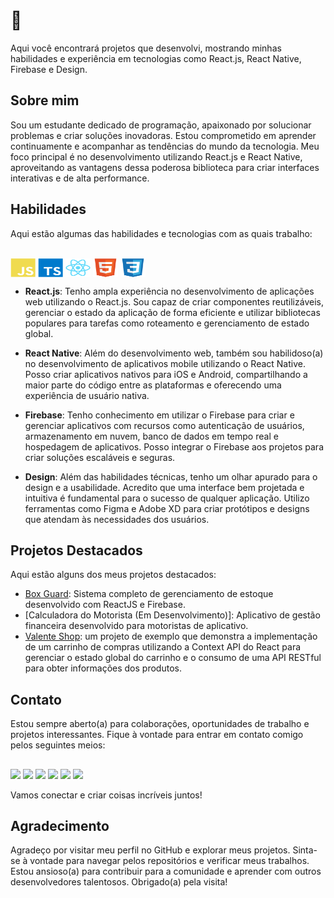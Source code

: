 # 👋

Aqui você encontrará projetos que desenvolvi, mostrando minhas habilidades e experiência em tecnologias como React.js, React Native, Firebase e Design.

## Sobre mim

Sou um estudante dedicado de programação, apaixonado por solucionar problemas e criar soluções inovadoras. Estou comprometido em aprender continuamente e acompanhar as tendências do mundo da tecnologia. Meu foco principal é no desenvolvimento utilizando React.js e React Native, aproveitando as vantagens dessa poderosa biblioteca para criar interfaces interativas e de alta performance.

## Habilidades

Aqui estão algumas das habilidades e tecnologias com as quais trabalho:

<div style="display: inline_block"><br>
  <img align="center" alt="Valente-Js" height="30" width="40" src="https://raw.githubusercontent.com/devicons/devicon/master/icons/javascript/javascript-plain.svg">
  <img align="center" alt="Valente-Ts" height="30" width="40" src="https://raw.githubusercontent.com/devicons/devicon/master/icons/typescript/typescript-plain.svg">
  <img align="center" alt="Valente-React" height="30" width="40" src="https://raw.githubusercontent.com/devicons/devicon/master/icons/react/react-original.svg">
  <img align="center" alt="Valente-HTML" height="30" width="40" src="https://raw.githubusercontent.com/devicons/devicon/master/icons/html5/html5-original.svg">
  <img align="center" alt="Valente-CSS" height="30" width="40" src="https://raw.githubusercontent.com/devicons/devicon/master/icons/css3/css3-original.svg">
</div>

- **React.js**: Tenho ampla experiência no desenvolvimento de aplicações web utilizando o React.js. Sou capaz de criar componentes reutilizáveis, gerenciar o estado da aplicação de forma eficiente e utilizar bibliotecas populares para tarefas como roteamento e gerenciamento de estado global.

- **React Native**: Além do desenvolvimento web, também sou habilidoso(a) no desenvolvimento de aplicativos mobile utilizando o React Native. Posso criar aplicativos nativos para iOS e Android, compartilhando a maior parte do código entre as plataformas e oferecendo uma experiência de usuário nativa.

- **Firebase**: Tenho conhecimento em utilizar o Firebase para criar e gerenciar aplicativos com recursos como autenticação de usuários, armazenamento em nuvem, banco de dados em tempo real e hospedagem de aplicativos. Posso integrar o Firebase aos projetos para criar soluções escaláveis e seguras.

- **Design**: Além das habilidades técnicas, tenho um olhar apurado para o design e a usabilidade. Acredito que uma interface bem projetada e intuitiva é fundamental para o sucesso de qualquer aplicação. Utilizo ferramentas como Figma e Adobe XD para criar protótipos e designs que atendam às necessidades dos usuários.

## Projetos Destacados

Aqui estão alguns dos meus projetos destacados:

- [Box Guard](https://github.com/ValenteJoao/box-guard): Sistema completo de gerenciamento de estoque desenvolvido com ReactJS e Firebase.
- [Calculadora do Motorista (Em Desenvolvimento)]: Aplicativo de gestão financeira desenvolvido para motoristas de aplicativo.
- [Valente Shop](https://github.com/ValenteJoao/store-valente): um projeto de exemplo que demonstra a implementação de um carrinho de compras utilizando a Context API do React para gerenciar o estado global do carrinho e o consumo de uma API RESTful para obter informações dos produtos.

## Contato

Estou sempre aberto(a) para colaborações, oportunidades de trabalho e projetos interessantes. Fique à vontade para entrar em contato comigo pelos seguintes meios:

  ##
 
<div> 
  <a href = "mailto:valentejoao.dev@gmail.com"><img src="https://img.shields.io/badge/-Gmail-%23333?style=for-the-badge&logo=gmail&logoColor=white" target="_blank"></a>
  <a href="https://www.linkedin.com/in/jo%C3%A3o-vitor-alexandre-valente-32b45b21b/" target="_blank"><img src="https://img.shields.io/badge/-LinkedIn-%230077B5?style=for-the-badge&logo=linkedin&logoColor=white" target="_blank"></a> 
  <a href="https://www.instagram.com/valen_vitor" target="_blank"><img src="https://img.shields.io/badge/-Instagram-%23E4405F?style=for-the-badge&logo=instagram&logoColor=white" target="_blank"></a> 
  <a href="https://www.youtube.com/channel/UChBHDmTgo7hV3YabqIQN4bg" target="_blank"><img src="https://img.shields.io/badge/YouTube-FF0000?style=for-the-badge&logo=youtube&logoColor=white" target="_blank"></a>
 	<a href="https://www.twitch.tv/valentebrothers" target="_blank"><img src="https://img.shields.io/badge/Twitch-9146FF?style=for-the-badge&logo=twitch&logoColor=white" target="_blank"></a>
 <a href="https://discord.gg/wP3JXHkMbs" target="_blank"><img src="https://img.shields.io/badge/Discord-7289DA?style=for-the-badge&logo=discord&logoColor=white" target="_blank"></a> 
  
  
Vamos conectar e criar coisas incríveis juntos!

## Agradecimento

Agradeço por visitar meu perfil no GitHub e explorar meus projetos. Sinta-se à vontade para navegar pelos repositórios e verificar meus trabalhos. Estou ansioso(a) para contribuir para a comunidade e aprender com outros desenvolvedores talentosos. Obrigado(a) pela visita!

